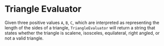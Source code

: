 # Triangle Evaluator

Given three positive values `A`, `B`, `C`, which are interpreted as representing the length of the sides of a triangle, `TriangleEvaluator` will return 
 a string that states whether the triangle is scalene, isosceles, equilateral, right angled, or not a valid triangle. 
